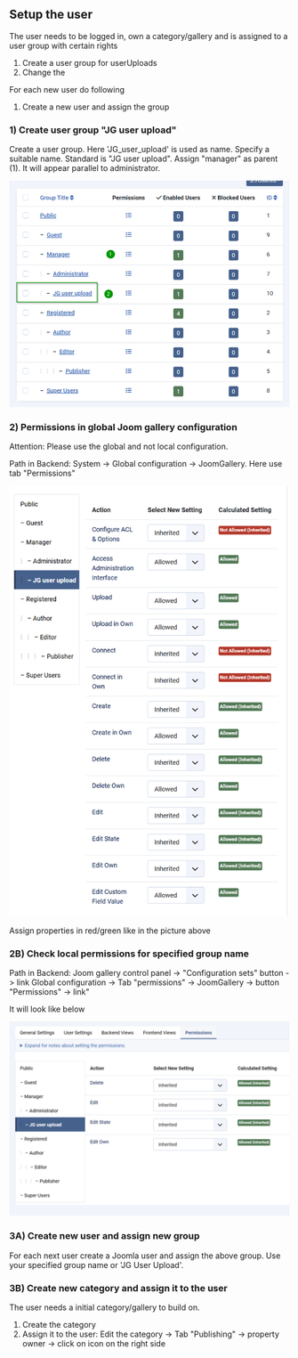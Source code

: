 ## Setup the user

The user needs to be logged in, own a category/gallery and is assigned to a user group with certain rights

1) Create a user group for userUploads
2) Change the 

For each new user do following
1) Create a new user and assign the group


### 1) Create user group "JG user upload"

Create a user group. Here 'JG_user_upload' is used as name. Specify a suitable name. Standard is "JG user upload". Assign "manager" as parent (1). It will appear parallel to administrator. 
					
![User group order](https://github.com/ThomasFinnern/JoomGallery_fith_dev/blob/main/.jg_dev_doc/jg_4x/images/site.UserUpload/user.upload.group.order.en.png?raw=true"  "User group order")

### 2) Permissions in global Joom gallery configuration

Attention: Please use the global and not local configuration.

Path in Backend: System -> Global configuration -> JoomGallery. Here use tab "Permissions"

![List of system permissions](https://github.com/ThomasFinnern/JoomGallery_fith_dev/blob/main/.jg_dev_doc/jg_4x/images/site.UserUpload/system.permissions.en.png?raw=true"  "List of system permissions")

Assign properties in red/green like in the picture above

### 2B) Check local permissions for specified group name

Path in Backend: Joom gallery control panel -> "Configuration sets" button -> link Global configuration -> Tab "permissions" -> JoomGallery -> button "Permissions" -> link"

It will look like below

![List of joom gallery permissions](https://github.com/ThomasFinnern/JoomGallery_fith_dev/blob/main/.jg_dev_doc/jg_4x/images/site.UserUpload/jg.permissions.en.png?raw=true"  "List of joom gallery permissions")

### 3A) Create new user and assign new group 

For each next user create a Joomla user and assign the above group. Use your specified group name or 'JG User Upload'. 

### 3B) Create new category and assign it to the user

The user needs a initial category/gallery to build on.
1) Create the category  
2) Assign it to the user: Edit the category -> Tab "Publishing" -> property owner -> click on icon on the right side
